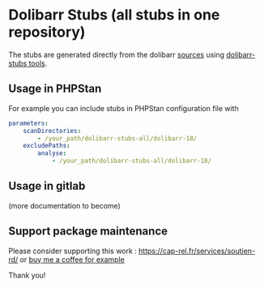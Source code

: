 # Dolibarr Stubs (all stubs in one repository)

The stubs are generated directly from the dolibarr [sources](https://github.com/dolibarr/dolibarr) using [dolibarr-stubs tools](https://github.com/rycks/dolibarr-stubs).

## Usage in PHPStan

For example you can include stubs in PHPStan configuration file with

```yaml
parameters:
	scanDirectories:
		- /your_path/dolibarr-stubs-all/dolibarr-18/
	excludePaths:
		analyse:
			- /your_path/dolibarr-stubs-all/dolibarr-18/
```

## Usage in gitlab

(more documentation to become)


## Support package maintenance

Please consider supporting this work : https://cap-rel.fr/services/soutien-rd/ or [buy me a coffee for example](https://shop.cap-rel.fr/cat/112)

Thank you!

